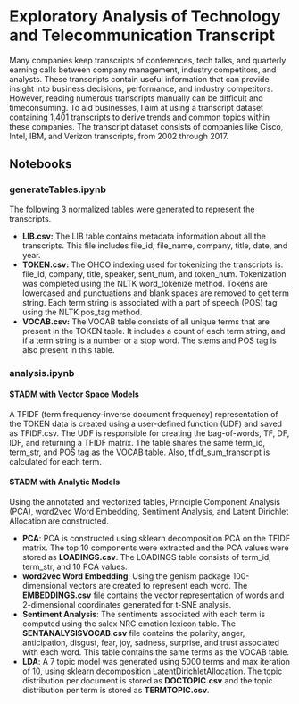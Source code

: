 # Exploratory Analysis of Technology and Telecommunication Transcript
Many companies keep transcripts of conferences, tech talks, and quarterly earning calls
between company management, industry competitors, and analysts. These transcripts contain
useful information that can provide insight into business decisions, performance, and industry
competitors. However, reading numerous transcripts manually can be difficult and timeconsuming.
To aid businesses, I aim at using a transcript dataset containing 1,401 transcripts to
derive trends and common topics within these companies. The transcript dataset consists of
companies like Cisco, Intel, IBM, and Verizon transcripts, from 2002 through 2017.

## Notebooks
### generateTables.ipynb
The following 3 normalized tables were generated to represent the transcripts.
- __LIB.csv:__ The LIB table contains metadata information about all the transcripts. This file includes
file_id, file_name, company, title, date, and year.
- __TOKEN.csv:__ The OHCO indexing used for tokenizing the transcripts is: file_id, company, title,
speaker, sent_num, and token_num. Tokenization was completed using the NLTK
word_tokenize method. Tokens are lowercased and punctuations and blank spaces are
removed to get term string. Each term string is associated with a part of speech (POS) tag using
the NLTK pos_tag method.
- __VOCAB.csv:__ The VOCAB table consists of all unique terms that are present in the TOKEN table. It
includes a count of each term string, and if a term string is a number or a stop word. The stems
and POS tag is also present in this table.

### analysis.ipynb
#### STADM with Vector Space Models
A TFIDF (term frequency-inverse document frequency) representation of the TOKEN data is
created using a user-defined function (UDF) and saved as TFIDF.csv. The UDF is responsible for
creating the bag-of-words, TF, DF, IDF, and returning a TFIDF matrix. The table shares the same
term_id, term_str, and POS tag as the VOCAB table. Also, tfidf_sum_transcript is calculated for
each term.
#### STADM with Analytic Models
 Using the annotated and vectorized tables, Principle Component Analysis (PCA), word2vec
Word Embedding, Sentiment Analysis, and Latent Dirichlet Allocation are constructed.
- __PCA__:
PCA is constructed using sklearn decomposition PCA on the TFIDF matrix. The top 10
components were extracted and the PCA values were stored as __LOADINGS.csv__. The LOADINGS
table consists of term_id, term_str, and 10 PCA values.
- __word2vec Word Embedding__:
Using the genism package 100-dimensional vectors are created to represent each word. The
__EMBEDDINGS.csv__ file contains the vector representation of words and 2-dimensional
coordinates generated for t-SNE analysis.
- __Sentiment Analysis__:
The sentiments associated with each term is computed using the salex NRC emotion lexicon
table. The __SENTANALYSISVOCAB.csv__ file contains the polarity, anger, anticipation, disgust, fear,
joy, sadness, surprise, and trust associated with each word. This table contains the same terms
as the VOCAB table.
- __LDA__:
A 7 topic model was generated using 5000 terms and max iteration of 10, using sklearn
decomposition LatentDirichletAllocation. The topic distribution per document is stored as
__DOCTOPIC.csv__ and the topic distribution per term is stored as __TERMTOPIC.csv__.
